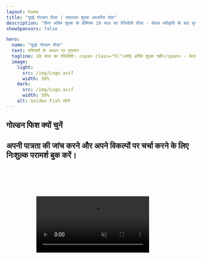 ```yaml
---
layout: home
title: "यूएई गोल्डन वीज़ा | सफलता शुल्क आधारित सेवा"
description: "बिना अग्रिम शुल्क के प्रीमियम 10 साल का रेजिडेंसी वीज़ा - केवल स्वीकृति के बाद भुगतान करें। 98% सफलता दर के साथ पूर्ण आवेदन प्रबंधन। मुफ्त नवीनीकरण सेवा, केवल सरकारी शुल्क।"
showSponsors: false

hero:
  name: "यूएई गोल्डन वीज़ा"
  text: परिणामों के आधार पर भुगतान
  tagline: 10 साल का रेजिडेंसी। <span class="hl">कोई अग्रिम शुल्क नहीं</span> - केवल स्वीकृति के बाद भुगतान करें। 98% सफलता दर।
  image:
    light:
      src: /img/Logo.avif
      width: 50%
    dark:
      src: /img/Logo.avif
      width: 50%
    alt: Golden Fish लोगो
---
```


<FeatureCards :features="[
  {
    title: 'यूएई गोल्डन वीज़ा के लाभ',
    items: [
      'योग्यता शर्तों को बनाए रखने पर 10 साल की वैधता के साथ नवीनीकरण का विकल्प',
      '**हर 6 महीने में यूएई में प्रवेश करने की आवश्यकता नहीं**',
      '100% व्यवसाय स्वामित्व की अनुमति',
      'परिवार के सदस्यों और असीमित घरेलू कर्मचारियों को प्रायोजित करें',
      '25 वर्ष की आयु तक बच्चों का प्रायोजन',
      'माता-पिता का प्रायोजन शामिल',
      'किसी प्रायोजक या नियोक्ता की आवश्यकता नहीं'
    ],
    linkText: 'Read More',
    link: '../../company-registration/golden-visa#key-benefits-of-the-uae-golden-visa',
    icon: {
      light: '/img/iStock-1785818081.avif',
      dark: '/img/iStock-1203821481.avif',
      alt: 'वीज़ा सेवाएं',
      width: '100%'
    }
  },
  {
    title: 'यूएई गोल्डन वीज़ा कैसे प्राप्त करें',
    items: [
      'यूएई संपत्तियों में AED 2M का निवेश',
      'यूएई निवेश फंड में AED 2M जमा',
      'AED 2M पूंजी वाला व्यवसाय',
      'AED 250K वार्षिक FTA योगदान',
      'कुशल पेशेवर',
      'प्रतिभाशाली व्यक्ति'
    ],
    linkText: 'Read More',
    link: '../../company-registration/golden-visa#uae-golden-visa-eligibility-and-requirements',
    icon: {
      light: '/img/iStock-1333000394.avif',
      dark: '/img/iStock-584576538.avif',
      alt: 'वीज़ा सेवाएं',
      width: '10%'
    }
  },
  {
    title: 'गोल्डन वीज़ा प्रक्रिया',
    bullet: '✓',
    items: [
      'प्रारंभिक पात्रता मूल्यांकन',
      'दस्तावेज तैयारी और सत्यापन',
      'चिकित्सा परीक्षा और बायोमेट्रिक्स',
      'आवेदन जमा करना और प्रसंस्करण',
      'Emirates ID और वीज़ा जारी करना',
      'परिवार वीज़ा प्रायोजन (वैकल्पिक)'
    ],
    linkText: 'Read More',
    link: '../../company-registration/golden-visa#uae-golden-visa-application-process',
    icon: {
      light: '/img/ILONMASKID.webp',
      dark: '/img/ILONMASKID.webp',
      alt: 'वीज़ा सेवाएं',
      width: '100%'
    }
  }
]" />

## गोल्डन फिश क्यों चुनें

<BenefitsList :features="[
  {
    icon: '💰',
    title: 'सफलता-आधारित शुल्क',
    text: '**आपका Golden Visa स्वीकृत होने तक कोई भुगतान नहीं।** पूरी पारदर्शिता के साथ कोई छिपी लागत नहीं।'
  },
  {
    icon: '📈',
    title: 'सिद्ध सफलता दर',
    text: 'हमारी प्रीमियम प्रोसेसिंग के माध्यम से जारी किए गए सैकड़ों Golden Visa के साथ 98% स्वीकृति दर।'
  },
  {
    icon: '📋',
    title: 'पूर्ण प्रबंधन',
    text: 'दस्तावेज़ीकरण से लेकर वीजा जारी करने तक एंड-टू-एंड हैंडलिंग, सभी विवरणों का ध्यान रखते हुए।'
  },
  {
    icon: '👨‍💼',
    title: 'स्थानीय UAE विशेषज्ञता',
    text: 'दुबई में समर्पित विशेषज्ञ प्रक्रिया के हर चरण में विशेषज्ञ मार्गदर्शन प्रदान करते हैं।'
  },
  {
    icon: '🔍',
    title: 'प्रीमियम प्रोसेसिंग',
    text: 'तेज स्वीकृति के लिए अधिकारियों के साथ सीधा संवाद और फास्ट-ट्रैक चैनल।'
  },
  {
    icon: '🔄',
    title: 'नवीनीकरण सहायता',
    text: '**शून्य एजेंसी शुल्क** के साथ निःशुल्क वीजा नवीनीकरण सहायता - केवल सरकारी शुल्क।'
  }
]" />

## अपनी पात्रता की जांच करने और अपने विकल्पों पर चर्चा करने के लिए निःशुल्क परामर्श बुक करें।

<video  autoplay muted playsinline style="padding: 80px" >
  <source src="/img/iStock-2185912341.mp4" type="video/mp4">
</video>

<ContactFormModal formName="Golden Visa [offer]" buttonText="निःशुल्क परामर्श प्राप्त करें" :services="[
  '🏠 UAE संपत्तियों में AED 2M का निवेश',
  '💰 UAE निवेश फंड में AED 2M जमा',
  '🏢 AED 2M पूंजी के साथ व्यवसाय',
  '📈 AED 250K वार्षिक FTA योगदान',
  '👨‍💼 कुशल पेशेवर',
  '🎯 प्रतिभाशाली व्यक्ति',]"/>

<!-- <ImageGrid :images="[
  { src: '/img/ILONMASKID.webp', href: './immigration.md', alt: 'UAE आव्रजन' },
  { src: '/img/ILONMASKID.webp', href: './immigration.md', alt: 'UAE आव्रजन' },
]"/> -->